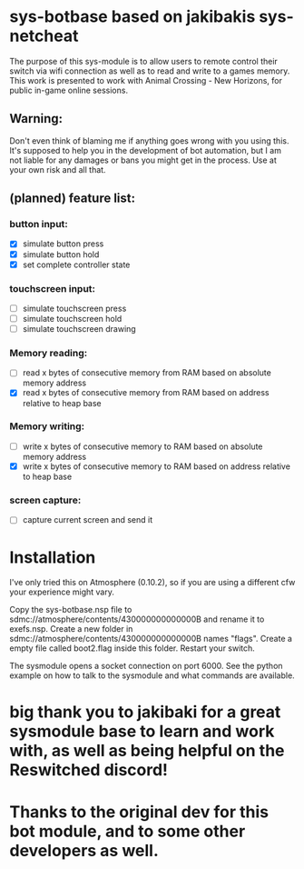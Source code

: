 # sys-botbase based on jakibakis sys-netcheat
The purpose of this sys-module is to allow users to remote control their switch via wifi connection as well as to read and write to a games memory.
This work is presented to work with Animal Crossing - New Horizons, for public in-game online sessions.

## Warning:
Don't even think of blaming me if anything goes wrong with you using this. It's supposed to help you in the development of bot automation, but I am not liable for any damages or bans you might get in the process. Use at your own risk and all that.

## (planned) feature list:
### button input:
- [x] simulate button press
- [x] simulate button hold
- [x] set complete controller state

### touchscreen input:
- [ ] simulate touchscreen press
- [ ] simulate touchscreen hold
- [ ] simulate touchscreen drawing

### Memory reading:
- [ ] read x bytes of consecutive memory from RAM based on absolute memory address
- [x] read x bytes of consecutive memory from RAM based on address relative to heap base

### Memory writing:
- [ ] write x bytes of consecutive memory to RAM based on absolute memory address
- [x] write x bytes of consecutive memory to RAM based on address relative to heap base

### screen capture:
- [ ] capture current screen and send it 

# Installation
I've only tried this on Atmosphere (0.10.2), so if you are using a different cfw your experience might vary.

Copy the sys-botbase.nsp file to sdmc://atmosphere/contents/430000000000000B and rename it to exefs.nsp.
Create a new folder in sdmc://atmosphere/contents/430000000000000B names "flags".
Create a empty file called boot2.flag inside this folder.
Restart your switch.

The sysmodule opens a socket connection on port 6000. See the python example on how to talk to the sysmodule and what commands are available.


# big thank you to jakibaki for a great sysmodule base to learn and work with, as well as being helpful on the Reswitched discord!
# Thanks to the original dev for this bot module, and to some other developers as well.
